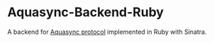 Aquasync-Backend-Ruby
===================

A backend for [Aquasync protocol](https://github.com/AQAquamarine/aquasync-protocol) implemented in Ruby with Sinatra.

